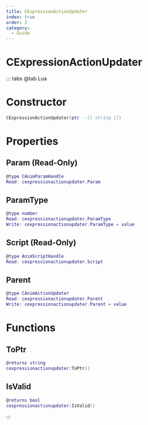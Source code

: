 ```yaml
---
title: CExpressionActionUpdater
index: true
order: 2
category:
  - Guide
---
```


# CExpressionActionUpdater

::: tabs
@tab Lua
# Constructor
```lua
CExpressionActionUpdater(ptr --[[ string ]])
```
# Properties
## Param (Read-Only)
```lua
@type CAnimParamHandle
Read: cexpressionactionupdater.Param
```
## ParamType 
```lua
@type number
Read: cexpressionactionupdater.ParamType
Write: cexpressionactionupdater.ParamType = value
```
## Script (Read-Only)
```lua
@type AnimScriptHandle
Read: cexpressionactionupdater.Script
```
## Parent 
```lua
@type CAnimActionUpdater
Read: cexpressionactionupdater.Parent
Write: cexpressionactionupdater.Parent = value
```
# Functions
## ToPtr
```lua
@returns string
cexpressionactionupdater:ToPtr()
```
## IsValid
```lua
@returns bool
cexpressionactionupdater:IsValid()
```

:::